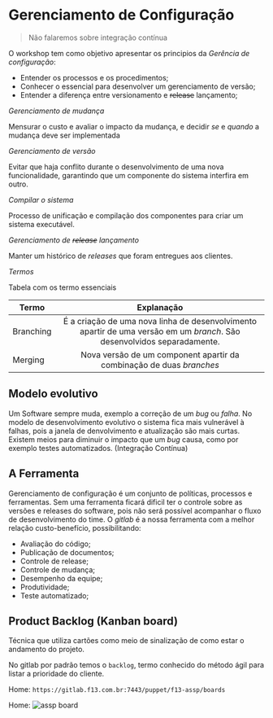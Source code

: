 # Gerenciamento de Configuração

> Não falaremos sobre integração contínua

O workshop tem como objetivo apresentar os principios da _Gerência de configuração_:

+ Entender os processos e os procedimentos;
+ Conhecer o essencial para desenvolver um gerenciamento de versão;
+ Entender a diferença entre versionamento e ~~release~~ lançamento;

*_Gerenciamento de mudança_*

Mensurar o custo e avaliar o impacto da mudança, e decidir _se_ e _quando_ a mudança deve ser implementada

*_Gerenciamento de versão_*

Evitar que haja conflito durante o desenvolvimento de uma nova funcionalidade, garantindo que um componente do sistema interfira em outro.

*_Compilar o sistema_*

Processo de unificação e compilação dos componentes para criar um sistema executável.

*_Gerenciamento de ~~release~~ lançamento_*

Manter um histórico de _releases_ que foram entregues aos clientes.

*_Termos_*

Tabela com os termo essenciais

| Termo     | Explanação    |
| --------- |:-------------:|
| Branching | É a criação de uma nova linha de desenvolvimento apartir de uma versão em um _branch_. São desenvolvidos separadamente.
| Merging   | Nova versão de um component apartir da combinação de duas _branches_  |

## Modelo evolutivo

Um Software sempre muda, exemplo a correção de um *_bug_* ou *_falha_*. No modelo de desenvolvimento evolutivo o sistema fica mais vulnerável à falhas, pois a janela de denvolvimento e atualização são mais curtas. Existem meios para diminuir o impacto que um _bug_ causa, como por exemplo testes automatizados. (Integração Contínua)

## A Ferramenta

Gerenciamento de configuração é um conjunto de políticas, processos e ferramentas. Sem uma ferramenta ficará dificil ter o controle sobre as versões e releases do software, pois não será possível acompanhar o fluxo de desenvolvimento do time.
O *_gitlab_* é a nossa ferramenta com a melhor relação custo-benefício, possibilitando:

+ Avaliação do código;
+ Publicação de documentos;
+ Controle de release;
+ Controle de mudança;
+ Desempenho da equipe;
+ Produtividade;
+ Teste automatizado;

## Product Backlog (Kanban board)

Técnica que utiliza cartões como meio de sinalização de como estar o andamento do projeto.

No gitlab por padrão temos o `backlog`, termo conhecido do método ágil para listar a prioridade do cliente.



Home: `https://gitlab.f13.com.br:7443/puppet/f13-assp/boards`

Home: ![assp board](http://api.qrserver.com/v1/create-qr-code/?color=000000&bgcolor=FFFFFF&data=https%3A%2F%2Fgitlab.f13.com.br%3A7443%2Fpuppet%2Ff13-assp%2Fboards&qzone=1&margin=0&size=150x150&ecc=L)